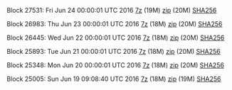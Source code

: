 Block 27531: Fri Jun 24 00:00:01 UTC 2016 [7z](https://transfer.sh/11JOtF/bootstrap.dat.20160624.7z) (19M) [zip](https://transfer.sh/QLswr/bootstrap.dat.20160624.zip) (20M) [SHA256](https://transfer.sh/YioSX/sha256.txt)

Block 26983: Thu Jun 23 00:00:01 UTC 2016 [7z](https://transfer.sh/16h1ny/bootstrap.dat.20160623.7z) (18M) [zip](https://transfer.sh/ZtncX/bootstrap.dat.20160623.zip) (20M) [SHA256](https://transfer.sh/SFcQj/sha256.txt)

Block 26445: Wed Jun 22 00:00:01 UTC 2016 [7z](https://transfer.sh/aqzpa/bootstrap.dat.20160622.7z) (18M) [zip](https://transfer.sh/1135wP/bootstrap.dat.20160622.zip) (20M) [SHA256](https://transfer.sh/sucQu/sha256.txt)

Block 25893: Tue Jun 21 00:00:01 UTC 2016 [7z](https://transfer.sh/zjcE6/bootstrap.dat.20160621.7z) (18M) [zip](https://transfer.sh/Zk00B/bootstrap.dat.20160621.zip) (20M) [SHA256](https://transfer.sh/Lkp9W/sha256.txt)

Block 25348: Mon Jun 20 00:00:01 UTC 2016 [7z](https://transfer.sh/x5Mnr/bootstrap.dat.20160620.7z) (18M) [zip](https://transfer.sh/12Age1/bootstrap.dat.20160620.zip) (20M) [SHA256](https://transfer.sh/LhxLh/sha256.txt)

Block 25005: Sun Jun 19 09:08:40 UTC 2016 [7z](https://transfer.sh/ba8MQ/bootstrap.dat.20160619.7z) (18M) [zip](https://transfer.sh/HhXDC/bootstrap.dat.20160619.zip) (19M) [SHA256](https://transfer.sh/2eypG/sha256.txt)

